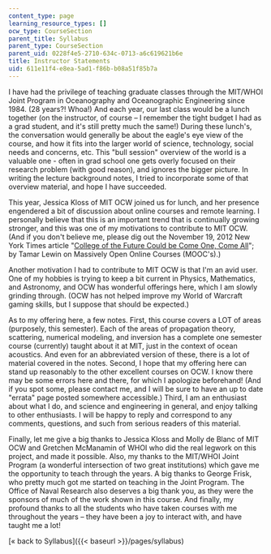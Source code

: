 ```yaml
---
content_type: page
learning_resource_types: []
ocw_type: CourseSection
parent_title: Syllabus
parent_type: CourseSection
parent_uid: 0228f4e5-2710-634c-0713-a6c619621b6e
title: Instructor Statements
uid: 611e11f4-e8ea-5ad1-f86b-b08a51f85b7a
---
```


I have had the privilege of teaching graduate classes through the MIT/WHOI Joint Program in Oceanography and Oceanographic Engineering since 1984. (28 years?! Whoa!) And each year, our last class would be a lunch together (on the instructor, of course – I remember the tight budget I had as a grad student, and it's still pretty much the same!) During these lunch's, the conversation would generally be about the eagle's eye view of the course, and how it fits into the larger world of science, technology, social needs and concerns, etc. This "bull session" overview of the world is a valuable one - often in grad school one gets overly focused on their research problem (with good reason), and ignores the bigger picture. In writing the lecture background notes, I tried to incorporate some of that overview material, and hope I have succeeded.

This year, Jessica Kloss of MIT OCW joined us for lunch, and her presence engendered a bit of discussion about online courses and remote learning. I personally believe that this is an important trend that is continually growing stronger, and this was one of my motivations to contribute to MIT OCW. (And if you don't believe me, please dig out the November 19, 2012 New York Times article "[College of the Future Could be Come One, Come All](http://www.nytimes.com/2012/11/20/education/colleges-turn-to-crowd-sourcing-courses.html)"; by Tamar Lewin on Massively Open Online Courses (MOOC's).)

Another motivation I had to contribute to MIT OCW is that I'm an avid user. One of my hobbies is trying to keep a bit current in Physics, Mathematics, and Astronomy, and OCW has wonderful offerings here, which I am slowly grinding through. (OCW has not helped improve my World of Warcraft gaming skills, but I suppose that should be expected.)

As to my offering here, a few notes. First, this course covers a LOT of areas (purposely, this semester). Each of the areas of propagation theory, scattering, numerical modeling, and inversion has a complete one semester course (currently) taught about it at MIT, just in the context of ocean acoustics. And even for an abbreviated version of these, there is a lot of material covered in the notes. Second, I hope that my offering here can stand up reasonably to the other excellent courses on OCW. I know there may be some errors here and there, for which I apologize beforehand! (And if you spot some, please contact me, and I will be sure to have an up to date "errata" page posted somewhere accessible.) Third, I am an enthusiast about what I do, and science and engineering in general, and enjoy talking to other enthusiasts. I will be happy to reply and correspond to any comments, questions, and such from serious readers of this material.

Finally, let me give a big thanks to Jessica Kloss and Molly de Blanc of MIT OCW and Gretchen McManamin of WHOI who did the real legwork on this project, and made it possible. Also, my thanks to the MIT/WHOI Joint Program (a wonderful intersection of two great institutions) which gave me the opportunity to teach through the years. A big thanks to George Frisk, who pretty much got me started on teaching in the Joint Program. The Office of Naval Research also deserves a big thank you, as they were the sponsors of much of the work shown in this course. And finally, my profound thanks to all the students who have taken courses with me throughout the years – they have been a joy to interact with, and have taught me a lot!

[« back to Syllabus]({{< baseurl >}}/pages/syllabus)
